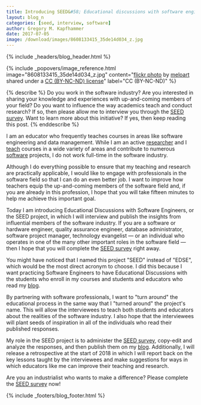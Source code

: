 ```yaml
---
title: Introducing SEED&#58; Educational discussions with software engineers
layout: blog_n
categories: [seed, interview, software]
author: Gregory M. Kapfhammer
date: 2017-07-05
image: /download/images/8608133415_35de14d034_z.jpg
---
```


{% include _headers/blog_header.html %}

<!-- Include header image -->
{% include _popovers/image_reference.html image="8608133415_35de14d034_z.jpg" content="<a title='SEED PODS' href='https://flickr.com/photos/meloart/8608133415'>flickr photo</a> by <a href='https://flickr.com/people/meloart'>meloart</a> shared under a <a href='https://creativecommons.org/licenses/by-nc-nd/2.0/'>CC (BY-NC-ND) license</a>" label="CC (BY-NC-ND)" %}

{% describe %}
Do you work in the software industry? Are you interested in sharing your knowledge and experiences with up-and-coming
members of your field? Do you want to influence the way academics teach and conduct research? If so, then please allow
me to interview you through the [SEED survey]({{site.baseurl}}seed/). Want to learn more about this initiative? If yes,
then keep reading this post.
{% enddescribe %}

I am an educator who frequently teaches courses in areas like software engineering and data management. While I am an
active [researcher]({{site.baseurl}}research/) and I [teach]({{site.baseurl}}teaching/) courses in a wide variety of
areas and contribute to numerous [software]({{site.baseurl}}software/) projects, I do not work full-time in the software
industry.

Although I do everything possible to ensure that my teaching and research are practically applicable, I would like to
engage with professionals in the software field so that I can do an even better job. I want to improve how teachers
equip the up-and-coming members of the software field and, if you are already in this profession, I hope that you will
take fifteen minutes to help me achieve this important goal.

Today I am introducing Educational Discussions with Software Engineers, or the SEED project, in which I will interview
and publish the insights from influential members of the software industry. If you are a software or hardware engineer,
quality assurance engineer, database administrator, software project manager, technology evangelist &mdash; or an
individual who operates in one of the many other important roles in the software field &mdash; then I hope that you will
complete the [SEED survey]({{site.baseurl}}seed/) right away.

You might have noticed that I named this project "SEED" instead of "EDSE", which would be the most direct acronym to
choose. I did this because I want practicing Software Engineers to have Educational Discussions with the students who
enroll in my courses and students and educators who read my [blog]({{site.baseurl}}blog/).

By partnering with software professionals, I want to "turn around" the educational process in the same way that I
"turned around" the project's name. This will allow the interviewees to teach both students and educators about the
realities of the software industry. I also hope that the interviewees will plant seeds of inspiration in all of the
individuals who read their published responses.

My role in the SEED project is to administer the [SEED survey]({{site.baseurl}}seed/), copy-edit and analyze the
responses, and then publish them on my [blog]({{site.baseurl}}blog/). Additionally, I will release a retrospective at
the start of 2018 in which I will report back on the key lessons taught by the interviewees and make suggestions for ways
in which educators like me can improve their teaching and research.

Are you an industrialist who wants to make a difference? Please complete the [SEED survey]({{site.baseurl}}seed/) now!

{% include _footers/blog_footer.html %}
